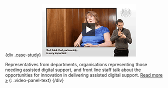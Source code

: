 {div .case-study}
[![Watch the video](/assets/images/assisted-digital/innovation.png)](innovation/ "Read more")

Representatives from departments, organisations representing those needing assisted digital support, and front line staff talk about the opportunities for innovation in delivering assisted digital support. [Read more »](innovation/ "Read more")
{: .video-panel-text}
{/div}
